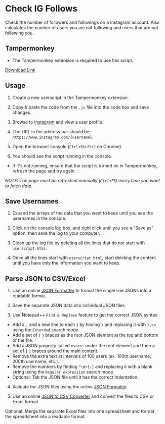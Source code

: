 # Check IG Follows
Check the number of followers and followings on a Instagram account. Also calculates the number of users you are not following and users that are not following you.

## Tampermonkey

- The Tampermonkey extension is required to use this script.

[Download Link](https://www.tampermonkey.net/)

## Usage

1. Create a new userscript in the Tampermonkey extension.

2. Copy & paste the code from the `.js` file into the code box and save changes.

3. Browse to [Instagram](https://www.instagram.com/) and view a user profile.

4. The URL in the address bar should be: `https://www.instagram.com/{username}`.

5. Open the browser console (`Ctrl+Shift+J` on Chrome).

6. You should see the script running in the console.

- If it's not running, ensure that the script is turned on in Tampermonkey, refresh the page and try again.

*NOTE: The page must be refreshed manually (`Ctrl+F5`) every time you want to fetch data.*

## Save Usernames

1. Expand the arrays of the data that you want to keep until you see the usernames in the console.

2. Click on the console log box, and right click until you see a "Save as" option, then save the log to your computer.

3. Clean up the log file by deleting all the lines that do not start with `userscript.html`.

4. Once all the lines start with `userscript.html`, start deleting the content until you have only the information you want to keep.

## Parse JSON to CSV/Excel

1. Use an online [JSON Formatter](https://jsonformatter.curiousconcept.com/) to format the single line JSONs into a readable format.

2. Save the separate JSON data into individual JSON files.

3. Use Notepad++ `Find & Replace` feature to get the correct JSON syntax:

- Add a `,` and a new line to each `}` by finding `}` and replacing it with `},\n` using the `Extended` search mode.
- Add a set of `{` `}` braces as the root JSON element at the top and bottom of the file.
- Add a JSON property called `users:` under the root element and then a set of `[` `]` braces around the main content.
- Remove the extra text at intervals of 100 users (ex. 100th username, 200th username, etc.).
- Remove the numbers by finding `^\d+[:]` and replacing it with a blank string using the `Regular expression` search mode.
- Optional: Tab the JSON file until it has the correct indentation.

4. Validate the JSON files using the online [JSON Formatter](https://jsonformatter.curiousconcept.com/).

5. Use an online [JSON to CSV Converter](https://www.convertcsv.com/json-to-csv.htm) and convert the files to CSV or Excel format.

Optional: Merge the separate Excel files into one spreadsheet and format the spreadsheet into a readable format.
